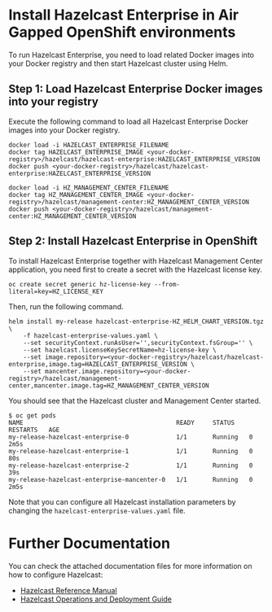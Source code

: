 # Install Hazelcast Enterprise in Air Gapped OpenShift environments

To run Hazelcast Enterprise, you need to load related Docker images into your Docker registry and then start Hazelcast cluster using Helm.

## Step 1: Load Hazelcast Enterprise Docker images into your registry

Execute the following command to load all Hazelcast Enterprise Docker images into your Docker registry.

	docker load -i HAZELCAST_ENTERPRISE_FILENAME
	docker tag HAZELCAST_ENTERPRISE_IMAGE <your-docker-registry>/hazelcast/hazelcast-enterprise:HAZELCAST_ENTERPRISE_VERSION
	docker push <your-docker-registry>/hazelcast/hazelcast-enterprise:HAZELCAST_ENTERPRISE_VERSION

	docker load -i HZ_MANAGEMENT_CENTER_FILENAME
	docker tag HZ_MANAGEMENT_CENTER_IMAGE <your-docker-registry>/hazelcast/management-center:HZ_MANAGEMENT_CENTER_VERSION
	docker push <your-docker-registry>/hazelcast/management-center:HZ_MANAGEMENT_CENTER_VERSION

## Step 2: Install Hazelcast Enterprise in OpenShift

To install Hazelcast Enterprise together with Hazelcast Management Center application, you need first to create a secret with the Hazelcast license key.

	oc create secret generic hz-license-key --from-literal=key=HZ_LICENSE_KEY

Then, run the following command.

	helm install my-release hazelcast-enterprise-HZ_HELM_CHART_VERSION.tgz \
		-f hazelcast-enterprise-values.yaml \
		--set securityContext.runAsUser='',securityContext.fsGroup='' \
		--set hazelcast.licenseKeySecretName=hz-license-key \
		--set image.repository=<your-docker-registry>/hazelcast/hazelcast-enterprise,image.tag=HAZELCAST_ENTERPRISE_VERSION \
		--set mancenter.image.repository=<your-docker-registry>/hazelcast/management-center,mancenter.image.tag=HZ_MANAGEMENT_CENTER_VERSION

You should see that the Hazelcast cluster and Management Center started.

	$ oc get pods
	NAME                                          READY     STATUS    RESTARTS   AGE
	my-release-hazelcast-enterprise-0             1/1       Running   0          2m5s
	my-release-hazelcast-enterprise-1             1/1       Running   0          80s
	my-release-hazelcast-enterprise-2             1/1       Running   0          39s
	my-release-hazelcast-enterprise-mancenter-0   1/1       Running   0          2m5s

Note that you can configure all Hazelcast installation parameters by changing the `hazelcast-enterprise-values.yaml` file.

# Further Documentation

You can check the attached documentation files for more information on how to configure Hazelcast:
* [Hazelcast Reference Manual](hazelcast-reference-manual.pdf)
* [Hazelcast Operations and Deployment Guide](hazelcast-operations-and-deployment-guide.pdf)